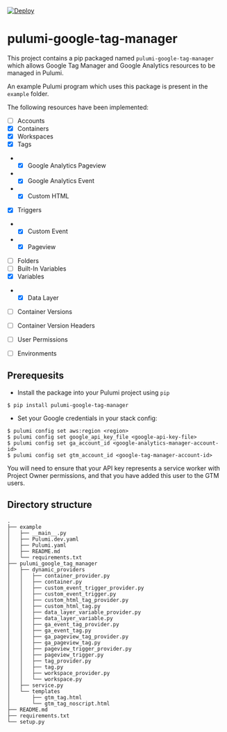 [![Deploy](https://get.pulumi.com/new/button.svg)](https://app.pulumi.com/new)

# pulumi-google-tag-manager

This project contains a pip packaged named `pulumi-google-tag-manager` which allows Google Tag Manager and Google Analytics resources to be managed in Pulumi.

An example Pulumi program which uses this package is present in the `example` folder.

The following resources have been implemented:

- [ ] Accounts
- [x] Containers
- [x] Workspaces
- [x] Tags
- - [x] Google Analytics Pageview
- - [x] Google Analytics Event
- - [x] Custom HTML
- [x] Triggers
- - [x] Custom Event
- - [x] Pageview
- [ ] Folders
- [ ] Built-In Variables
- [x] Variables
- - [x] Data Layer
- [ ] Container Versions
- [ ] Container Version Headers
- [ ] User Permissions
- [ ] Environments


## Prerequesits

* Install the package into your Pulumi project using `pip`
```
$ pip install pulumi-google-tag-manager
```


* Set your Google credentials in your stack config:

```
$ pulumi config set aws:region <region>
$ pulumi config set google_api_key_file <google-api-key-file>
$ pulumi config set ga_account_id <google-analytics-manager-account-id>
$ pulumi config set gtm_account_id <google-tag-manager-account-id>
```

You will need to ensure that your API key represents a service worker with Project Owner permissions, and that you have added this user to the GTM users.


## Directory structure

```
.
├── example
│   ├── __main__.py
│   ├── Pulumi.dev.yaml
│   ├── Pulumi.yaml
│   ├── README.md
│   └── requirements.txt
├── pulumi_google_tag_manager
│   ├── dynamic_providers
│   │   ├── container_provider.py
│   │   ├── container.py
│   │   ├── custom_event_trigger_provider.py
│   │   ├── custom_event_trigger.py
│   │   ├── custom_html_tag_provider.py
│   │   ├── custom_html_tag.py
│   │   ├── data_layer_variable_provider.py
│   │   ├── data_layer_variable.py
│   │   ├── ga_event_tag_provider.py
│   │   ├── ga_event_tag.py
│   │   ├── ga_pageview_tag_provider.py
│   │   ├── ga_pageview_tag.py
│   │   ├── pageview_trigger_provider.py
│   │   ├── pageview_trigger.py
│   │   ├── tag_provider.py
│   │   ├── tag.py
│   │   ├── workspace_provider.py
│   │   └── workspace.py
│   ├── service.py
│   └── templates
│       ├── gtm_tag.html
│       └── gtm_tag_noscript.html
├── README.md
├── requirements.txt
└── setup.py
```
